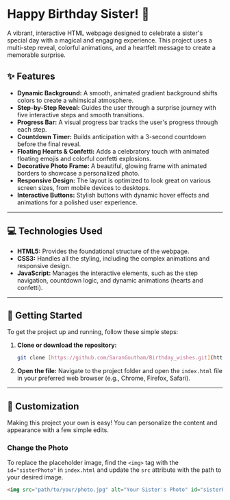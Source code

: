 # Happy Birthday Sister! 🎉

A vibrant, interactive HTML webpage designed to celebrate a sister's special day with a magical and engaging experience. This project uses a multi-step reveal, colorful animations, and a heartfelt message to create a memorable surprise.

## ✨ Features

- **Dynamic Background:** A smooth, animated gradient background shifts colors to create a whimsical atmosphere.
- **Step-by-Step Reveal:** Guides the user through a surprise journey with five interactive steps and smooth transitions.
- **Progress Bar:** A visual progress bar tracks the user's progress through each step.
- **Countdown Timer:** Builds anticipation with a 3-second countdown before the final reveal.
- **Floating Hearts & Confetti:** Adds a celebratory touch with animated floating emojis and colorful confetti explosions.
- **Decorative Photo Frame:** A beautiful, glowing frame with animated borders to showcase a personalized photo.
- **Responsive Design:** The layout is optimized to look great on various screen sizes, from mobile devices to desktops.
- **Interactive Buttons:** Stylish buttons with dynamic hover effects and animations for a polished user experience.

---

## 💻 Technologies Used

-   **HTML5:** Provides the foundational structure of the webpage.
-   **CSS3:** Handles all the styling, including the complex animations and responsive design.
-   **JavaScript:** Manages the interactive elements, such as the step navigation, countdown logic, and dynamic animations (hearts and confetti).

---

## 🚀 Getting Started

To get the project up and running, follow these simple steps:

1.  **Clone or download the repository:**
    ```bash
    git clone [https://github.com/SaranGoutham/Birthday_wishes.git](https://github.com/SaranGoutham/Birthday_wishes.git)
    ```
2.  **Open the file:** Navigate to the project folder and open the `index.html` file in your preferred web browser (e.g., Chrome, Firefox, Safari).

---

## 🎨 Customization

Making this project your own is easy! You can personalize the content and appearance with a few simple edits.

### Change the Photo

To replace the placeholder image, find the `<img>` tag with the `id="sisterPhoto"` in `index.html` and update the `src` attribute with the path to your desired image.

```html
<img src="path/to/your/photo.jpg" alt="Your Sister's Photo" id="sisterPhoto" />
